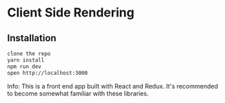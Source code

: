# Client Side Rendering

## Installation

```bash
clone the repo 
yarn install
npm run dev
open http://localhost:3000
```

Info:
This is a front end app built with React and Redux. It's recommended
to become somewhat familiar with these libraries.